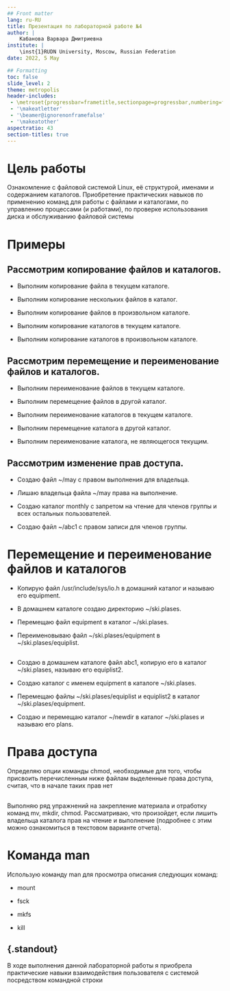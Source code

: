 ```yaml
---
## Front matter
lang: ru-RU
title: Презентация по лабораторной работе №4
author: |
	Кабанова Варвара Дмитриевна
institute: |
	\inst{1}RUDN University, Moscow, Russian Federation
date: 2022, 5 May 

## Formatting
toc: false
slide_level: 2
theme: metropolis
header-includes: 
 - \metroset{progressbar=frametitle,sectionpage=progressbar,numbering=fraction}
 - '\makeatletter'
 - '\beamer@ignorenonframefalse'
 - '\makeatother'
aspectratio: 43
section-titles: true
---
```


# Цель работы

Ознакомление с файловой системой Linux, её структурой, именами и содержанием каталогов. Приобретение практических навыков по применению команд для работы с файлами и каталогами, по управлению процессами (и работами), по проверке использования диска и обслуживанию файловой системы

# Примеры

## Рассмотрим копирование файлов и каталогов.

- Выполним копирование файла в текущем каталоге. 

- Выполним копирование нескольких файлов в каталог.

- Выполним копирование файлов в произвольном каталоге. 

- Выполним копирование каталогов в текущем каталоге. 

- Выполним копирование каталогов в произвольном каталоге. 

## Рассмотрим перемещение и переименование файлов и каталогов. 

- Выполним переименование файлов в текущем каталоге. 

- Выполним перемещение файлов в другой каталог. 

- Выполним переименование каталогов в текущем каталоге.

- Выполним перемещение каталога в другой каталог.

- Выполним переименование каталога, не являющегося текущим. 

## Рассмотрим изменение прав доступа.

- Создаю файл ~/may с правом выполнения для владельца. 

- Лишаю владельца файла ~/may права на выполнение. 

- Создаю каталог monthly с запретом на чтение для членов группы и всех остальных пользователей. 

- Создаю файл ~/abc1 с правом записи для членов группы.

# Перемещение и переименование файлов и каталогов

- Копирую файл /usr/include/sys/io.h в домашний каталог и называю его equipment.

- В домашнем каталоге создаю директорию ~/ski.plases.

- Перемещаю файл equipment в каталог ~/ski.plases.

- Переименовываю файл ~/ski.plases/equipment в ~/ski.plases/equiplist.

## 

- Создаю в домашнем каталоге файл abc1, копирую его в каталог ~/ski.plases, называю его equiplist2.

- Создаю каталог с именем equipment в каталоге ~/ski.plases.

- Перемещаю файлы ~/ski.plases/equiplist и equiplist2 в каталог ~/ski.plases/equipment.

- Создаю и перемещаю каталог ~/newdir в каталог ~/ski.plases и называю его plans.


# Права доступа

Определяю опции команды chmod, необходимые для того, чтобы присвоить перечисленным ниже файлам выделенные права доступа, считая, что в начале таких прав нет

## 

Выполняю ряд упражнений на закрепление материала и отработку команд mv, mkdir, chmod. Рассматриваю, что произойдет, если лишить владельца каталога прав на чтение и выполнение (подробнее с этим можно ознакомиться в текстовом варианте отчета). 

# Команда man

Использую команду man для просмотра описания следующих команд:

- mount

- fsck

- mkfs 

- kill

## {.standout}

В ходе выполнения данной лабораторной работы я приобрела практические навыки взаимодействия пользователя с системой посредством командной строки

